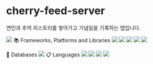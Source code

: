 # cherry-feed-server
연인과 추억 히스토리를 쌓아가고 기념일을 기록하는 앱입니다.





<img src="https://img.shields.io/badge/-Swagger-%23Clojure?style=for-the-badge&logo=swagger&logoColor=white"/>
📚 Frameworks, Platforms and Libraries
<img src="https://img.shields.io/badge/springboot-%236DB33F.svg?style=for-the-badge&logo=springboot&logoColor=white"/>
<img src="https://img.shields.io/badge/spring-%236DB33F.svg?style=for-the-badge&logo=spring&logoColor=white"/>
<img src="https://img.shields.io/badge/springsecurity-%236DB33F.svg?style=for-the-badge&logo=springsecurity&logoColor=white"/>
<img src="https://img.shields.io/badge/apachetomcat-%#F8DC75.svg?style=for-the-badge&logo=apachetomcat&logoColor=white"/>

<img src="https://img.shields.io/badge/JWT-black?style=for-the-badge&logo=JSON%20web%20tokens"/>


💾 Databases
<img src="https://img.shields.io/badge/mysql-%2300f.svg?style=for-the-badge&logo=mysql&logoColor=white"/>
📋 Languages
<img src="https://img.shields.io/badge/java-%23ED8B00.svg?style=for-the-badge&logo=java&logoColor=white"/>
<img src="https://img.shields.io/badge/docker-%230db7ed.svg?style=for-the-badge&logo=docker&logoColor=white"/>
<img src="https://img.shields.io/badge/Gradle-02303A.svg?style=for-the-badge&logo=Gradle&logoColor=white"/>
<img src="https://img.shields.io/badge/Notion-%23000000.svg?style=for-the-badge&logo=notion&logoColor=white"/>
<img src=""/>
<img src=""/>
<img src=""/>
<img src=""/>


